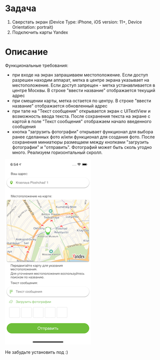 # Задача
1. Сверстать экран (Device Type: iPhone, iOS version: 11+, Device Orientation: portrait)
2. Подключить карты Yandex

# Описание
Функциональные требования:
- при входе на экран запрашиваем местоположение. Если доступ разрешен находим аппарат, метка в центре экрана указывает на местоположение. Если доступ запрещен - метка устанавливается в центре Москвы. В строке "ввести название" отображается текущий адрес
- при смещении карты, метка остается по центру. В строке "ввести название" отображается обновленный адрес
- при тапе на "Текст сообщения" открывается экран с UITextView и возможность ввода текста. После сохранения текста на экране с картой в поле "Текст сообщения" отображаем начало введенного сообщения
- кнопка "загрузить фотографии" открывает функционал для выбора ранее сделанных фото и/или функционал для создания фото. После сохранения миниатюры размещаем между кнопками "загрузить фотографии" и "отправить". Фотографий может быть сколь угодно много. Реализуем горизонтальный скролл.

![ScreenShot](Screen_Shot_iPhone_X.png)

Не забудьте установить под :)
